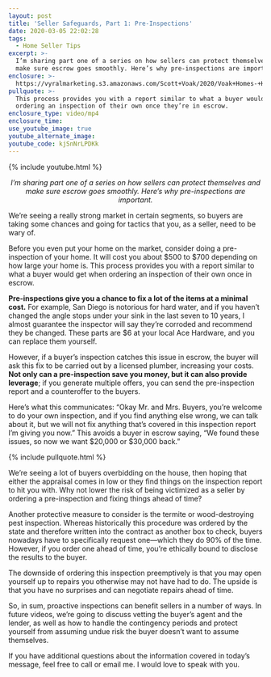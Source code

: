 ```yaml
---
layout: post
title: 'Seller Safeguards, Part 1: Pre-Inspections'
date: 2020-03-05 22:02:28
tags:
  - Home Seller Tips
excerpt: >-
  I’m sharing part one of a series on how sellers can protect themselves and
  make sure escrow goes smoothly. Here’s why pre-inspections are important.
enclosure: >-
  https://vyralmarketing.s3.amazonaws.com/Scott+Voak/2020/Voak+Homes-+How+to+Protect+Yourself+as+a+Seller-+Pre-Inspection.mp4
pullquote: >-
  This process provides you with a report similar to what a buyer would get when
  ordering an inspection of their own once they’re in escrow.
enclosure_type: video/mp4
enclosure_time:
use_youtube_image: true
youtube_alternate_image:
youtube_code: kjSnNrLPDKk
---
```


{% include youtube.html %}

<p style="text-align: center;"><em>I’m sharing part one of a series on how sellers can protect themselves and make sure escrow goes smoothly. Here’s why pre-inspections are important.</em></p>

We’re seeing a really strong market in certain segments, so buyers are taking some chances and going for tactics that you, as a seller, need to be wary of.&nbsp;

Before you even put your home on the market, consider doing a pre-inspection of your home. It will cost you about $500 to $700 depending on how large your home is. This process provides you with a report similar to what a buyer would get when ordering an inspection of their own once in escrow.&nbsp;

**Pre-inspections give you a chance to fix a lot of the items at a minimal cost.** For example, San Diego is notorious for hard water, and if you haven’t changed the angle stops under your sink in the last seven to 10 years, I almost guarantee the inspector will say they’re corroded and recommend they be changed. These parts are $6 at your local Ace Hardware, and you can replace them yourself.&nbsp;

However, if a buyer’s inspection catches this issue in escrow, the buyer will ask this fix to be carried out by a licensed plumber, increasing your costs. **Not only can a pre-inspection save you money, but it can also provide leverage**; if you generate multiple offers, you can send the pre-inspection report and a counteroffer to the buyers.&nbsp;

Here’s what this communicates: “Okay Mr. and Mrs. Buyers, you’re welcome to do your own inspection, and if you find anything else wrong, we can talk about it, but we will not fix anything that’s covered in this inspection report I’m giving you now.” This avoids a buyer in escrow saying, “We found these issues, so now we want $20,000 or $30,000 back.”

{% include pullquote.html %}

We’re seeing a lot of buyers overbidding on the house, then hoping that either the appraisal comes in low or they find things on the inspection report to hit you with. Why not lower the risk of being victimized as a seller by ordering a pre-inspection and fixing things ahead of time?

Another protective measure to consider is the termite or wood-destroying pest inspection. Whereas historically this procedure was ordered by the state and therefore written into the contract as another box to check, buyers nowadays have to specifically request one—which they do 90% of the time. However, if you order one ahead of time, you’re ethically bound to disclose the results to the buyer.&nbsp;

The downside of ordering this inspection preemptively is that you may open yourself up to repairs you otherwise may not have had to do. The upside is that you have no surprises and can negotiate repairs ahead of time.&nbsp;

So, in sum, proactive inspections can benefit sellers in a number of ways. In future videos, we’re going to discuss vetting the buyer’s agent and the lender, as well as how to handle the contingency periods and protect yourself from assuming undue risk the buyer doesn’t want to assume themselves.&nbsp;

If you have additional questions about the information covered in today’s message, feel free to call or email me. I would love to speak with you.